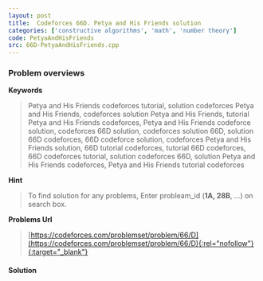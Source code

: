 ```yaml
---
layout: post
title:  Codeforces 66D. Petya and His Friends solution
categories: ['constructive algorithms', 'math', 'number theory']
code: PetyaAndHisFriends
src: 66D-PetyaAndHisFriends.cpp
---
```

### **Problem overviews**

**Keywords**
> Petya and His Friends codeforces tutorial, solution codeforces Petya and His Friends, codeforces solution Petya and His Friends, tutorial Petya and His Friends codeforces, Petya and His Friends codeforce solution, codeforces 66D solution, codeforces solution 66D, solution 66D codeforces, 66D codeforce solution, codeforces Petya and His Friends solution, 66D tutorial codeforces, tutorial 66D codeforces, 66D codeforces tutorial, solution codeforces 66D, solution Petya and His Friends codeforces, Petya and His Friends tutorial codeforces

**Hint**
> To find solution for any problems, Enter probleam_id (**1A, 28B**, ...) on search box. 

**Problems Url**
> [https://codeforces.com/problemset/problem/66/D](https://codeforces.com/problemset/problem/66/D){:rel="nofollow"}{:target="_blank"}

#### **Solution**



